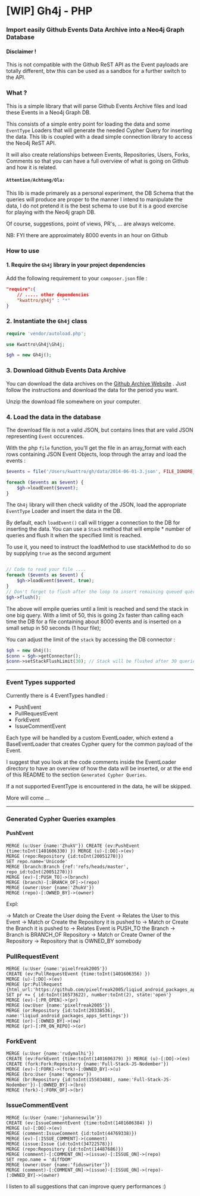 # [WIP] Gh4j - PHP

### Import easily Github Events Data Archive into a Neo4j Graph Database

#### Disclaimer !

This is not compatible with the Github ReST API as the Event payloads are totally different, btw this can be used as a sandbox for a further switch to the API.


### What ?

This is a simple library that will parse Github Events Archive files and load these Events in a Neo4j Graph DB.

This consists of a simple entry point for loading the data and some `EventType` Loaders that will generate the needed Cypher Query for inserting the data. This lib is coupled with a dead simple connection library to access the Neo4j ReST API.

It will also create relationships between Events, Repositories, Users, Forks, Comments so that you can have a full overview of what is going on Github and how it is related.

#### `Attention/Achtung/Ola:`

This lib is made primarely as a personal experiment, the DB Schema that the queries will produce are proper to the manner I intend to manipulate the data, I do not pretend it is the best schema to use but it is a good exercise for playing with the Neo4j graph DB.

Of course, suggestions, point of views, PR's, ... are always welcome.

NB: FYI there are approximately 8000 events in an hour on Github

### How to use

#### 1. Require the `Gh4j` library in your project dependencies

Add the following requirement to your `composer.json` file :

```json
"require":{
	// ..... other dependencies
	"kwattro/gh4j" : "*"
}
```

### 2. Instantiate the `Gh4j` class

```php
require 'vendor/autoload.php';

use Kwattro\Gh4j\Gh4j;

$gh = new Gh4j();
```

### 3. Download Github Events Data Archive

You can download the data archives on the [Github Archive Website](http://www.githubarchive.org) .
Just follow the instructions and download the data for the period you want.

Unzip the download file somewhere on your computer.

### 4. Load the data in the database

The download file is not a valid JSON, but contains lines that are valid JSON representing `Event` occurences.

With the php `file` function, you'll get the file in an array_format with each rows containing JSON Event Objects, loop through the array and load the events :

```php
$events = file('/Users/kwattro/gh/data/2014-06-01-3.json', FILE_IGNORE_NEW_LINES | FILE_SKIP_EMPTY_LINES);

foreach ($events as $event) {
	$gh->loadEvent($event);
}
```

The `Gh4j` library will then check validity of the JSON, load the appropriate `EventType` Loader and insert the data in the DB.

By default, each `loadEvent()` call will trigger a connection to the DB for inserting the data. You can use a `Stack` method that will empile * number of queries and flush it when the specified limit is reached.

To use it, you need to instruct the loadMethod to use stackMethod to do so by supplying `true` as the second argument

```php

// Code to read your file ....
foreach ($events as $event) {
	$gh->loadEvent($event, true);
}
// Don't forget to flush after the loop to insert remaining queued queries
$gh->flush();
```

The above will empile queries until a limit is reached and send the stack in one big query. With a limit of 50, this is going 2x faster than calling each time the DB for a file containing about 8000 events and is inserted on a small setup in 50 seconds (1 hour file);

You can adjust the limit of the `stack` by accessing the DB connector :

```php
$gh = new Gh4j():
$conn = $gh->getConnector();
$conn->setStackFlushLimit(30); // Stack will be flushed after 30 queries
```

---

### Event Types supported

Currently there is 4 EventTypes handled :

* PushEvent
* PullRequestEvent
* ForkEvent
* IssueCommentEvent

Each type will be handled by a custom EventLoader, which extend a BaseEventLoader that creates Cypher query for the common payload of the Event.

I suggest that you look at the code comments inside the EventLoader directory to have an overview of how the data will be inserted, or at the end of this README to the section `Generated Cypher Queries`.

If a not supported EventType is encountered in the data, he will be skipped.

More will come ...


---

### Generated Cypher Queries examples

#### PushEvent

```
MERGE (u:User {name:'ZhukV'}) CREATE (ev:PushEvent {time:toInt(1401606330) }) MERGE (u)-[:DO]->(ev) 
MERGE (repo:Repository {id:toInt(20051270)}) 
SET repo.name='Unicode' 
MERGE (branch:Branch {ref:'refs/heads/master', repo_id:toInt(20051270)}) 
MERGE (ev)-[:PUSH_TO]->(branch) 
MERGE (branch)-[:BRANCH_OF]->(repo) 
MERGE (owner:User {name:'ZhukV'}) 
MERGE (repo)-[:OWNED_BY]->(owner) 
```

Expl: 

-> Match or Create the User doing the Event 
-> Relates the User to this Event 
-> Match or Create the Repository it is pushed to 
-> Match or Create the Branch it is pushed to
-> Relates Event is PUSH_TO the Branch
-> Branch is BRANCH_OF Repository
-> Match or Create Owner of the Repository
-> Repository that is OWNED_BY somebody

### PullRequestEvent

```
MERGE (u:User {name:'pixelfreak2005'}) 
CREATE (ev:PullRequestEvent {time:toInt(1401606356) }) 
MERGE (u)-[:DO]->(ev) 
MERGE (pr:PullRequest {html_url:'https://github.com/pixelfreak2005/liqiud_android_packages_apps_Settings/pull/2'}) 
SET pr += { id:toInt(16573622), number:toInt(2), state:'open'} 
MERGE (ev)-[:PR_OPEN]->(pr)
MERGE (ow:User {name:'pixelfreak2005'}) 
MERGE (or:Repository {id:toInt(20338536), name:'liqiud_android_packages_apps_Settings'}) 
MERGE (or)-[:OWNED_BY]->(ow) 
MERGE (pr)-[:PR_ON_REPO]->(or)
```


### ForkEvent

```
MERGE (u:User {name:'rudymalhi'}) 
CREATE (ev:ForkEvent {time:toInt(1401606379) }) MERGE (u)-[:DO]->(ev) 
CREATE (fork:Fork:Repository {name:'Full-Stack-JS-Nodember'}) 
MERGE (ev)-[:FORK]->(fork)-[:OWNED_BY]->(u) 
MERGE (bro:User {name:'mgenev'}) 
MERGE (br:Repository {id:toInt(15503488), name:'Full-Stack-JS-Nodember'})-[:OWNED_BY]->(bro) 
MERGE (fork)-[:FORK_OF]->(br)
```
### IssueCommentEvent

```
MERGE (u:User {name:'johanneswilm'}) 
CREATE (ev:IssueCommentEvent {time:toInt(1401606384) }) 
MERGE (u)-[:DO]->(ev) 
MERGE (comment:IssueComment {id:toInt(44769338)}) 
MERGE (ev)-[:ISSUE_COMMENT]->(comment)
MERGE (issue:Issue {id:toInt(34722578)}) 
MERGE (repo:Repository {id:toInt(14487686)}) 
MERGE (comment)-[:COMMENT_ON]->(issue)-[:ISSUE_ON]->(repo) 
SET repo.name = 'diffDOM' 
MERGE (owner:User {name:'fiduswriter'}) 
MERGE (comment)-[:COMMENT_ON]->(issue)-[:ISSUE_ON]->(repo)-[:OWNED_BY]->(owner)
```

I listen to all suggestions that can improve query performances :)




